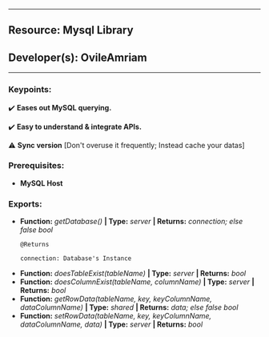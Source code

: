 ***
## Resource: Mysql Library
## Developer(s): OvileAmriam
***

### Keypoints:
  :heavy_check_mark: **Eases out MySQL querying.**

  :heavy_check_mark: **Easy to understand & integrate APIs.**

  :warning: **Sync version** [Don't overuse it frequently; Instead cache your datas]

### Prerequisites:
  - **MySQL Host**

### Exports:
  - **Function:** _getDatabase()_ **| Type:** _server_ **| Returns:** _connection; else false bool_
      ```
      @Returns

      connection: Database's Instance
      ```
  - **Function:** _doesTableExist(tableName)_ **| Type:** _server_ **| Returns:** _bool_
  - **Function:** _doesColumnExist(tableName, columnName)_ **| Type:** _server_ **| Returns:** _bool_
  - **Function:** _getRowData(tableName, key, keyColumnName, dataColumnName)_ **| Type:** _shared_ **| Returns:** _data; else false bool_
  - **Function:** _setRowData(tableName, key, keyColumnName, dataColumnName, data)_ **| Type:** _server_ **| Returns:** _bool_
